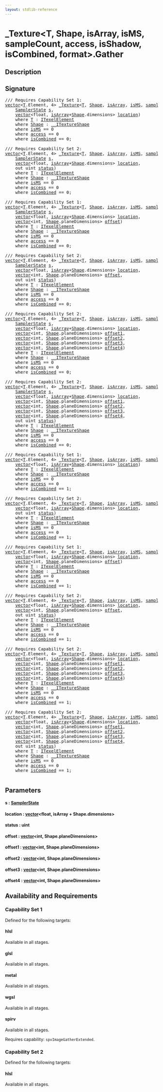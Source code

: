 ```yaml
---
layout: stdlib-reference
---
```


# \_Texture\<T, Shape, isArray, isMS, sampleCount, access, isShadow, isCombined, format\>\.Gather

## Description





## Signature 

<pre>
/// Requires Capability Set 1:
<a href="../../vector/index.html" class="code_type">vector</a>&lt;<a href="../index.html#typeparam-T" class="code_type">T</a>.Element, 4&gt; <a href="../index.html" class="code_type">_Texture</a>&lt;<a href="../index.html#typeparam-T" class="code_type">T</a>, <a href="../index.html#typeparam-Shape" class="code_type">Shape</a>, <a href="../index.html#decl-isArray" class="code_var">isArray</a>, <a href="../index.html#decl-isMS" class="code_var">isMS</a>, <a href="../index.html#decl-sampleCount" class="code_var">sampleCount</a>, <a href="../index.html#decl-access" class="code_var">access</a>, <a href="../index.html#decl-isShadow" class="code_var">isShadow</a>, <a href="../index.html#decl-isCombined" class="code_var">isCombined</a>, <a href="../index.html#decl-format" class="code_var">format</a>&gt;.<a href=".html">Gather</a>(
    <a href="../../samplerstate-07/index.html" class="code_type">SamplerState</a> <a href=".html#decl-s" class="code_param">s</a>,
    <a href="../../vector/index.html" class="code_type">vector</a>&lt;<span class="code_keyword">float</span>, <a href="../index.html#decl-isArray" class="code_var">isArray</a>+<a href="../index.html#typeparam-Shape" class="code_type">Shape</a>.dimensions&gt; <a href=".html#decl-location" class="code_param">location</a>)
    <span class='code_keyword'>where</span> <a href="../index.html#typeparam-T" class="code_type">T</a> : <a href="../../../interfaces/itexelelement-016/index.html" class="code_type">ITexelElement</a>
    <span class='code_keyword'>where</span> <a href="../index.html#typeparam-Shape" class="code_type">Shape</a> : <a href="../../../interfaces/0_itextureshape-023a/index.html" class="code_type">__ITextureShape</a>
    <span class='code_keyword'>where</span> <a href="../index.html#decl-isMS" class="code_var">isMS</a> == 0
    <span class='code_keyword'>where</span> <a href="../index.html#decl-access" class="code_var">access</a> == 0
    <span class='code_keyword'>where</span> <a href="../index.html#decl-isCombined" class="code_var">isCombined</a> == 0;

/// Requires Capability Set 2:
<a href="../../vector/index.html" class="code_type">vector</a>&lt;<a href="../index.html#typeparam-T" class="code_type">T</a>.Element, 4&gt; <a href="../index.html" class="code_type">_Texture</a>&lt;<a href="../index.html#typeparam-T" class="code_type">T</a>, <a href="../index.html#typeparam-Shape" class="code_type">Shape</a>, <a href="../index.html#decl-isArray" class="code_var">isArray</a>, <a href="../index.html#decl-isMS" class="code_var">isMS</a>, <a href="../index.html#decl-sampleCount" class="code_var">sampleCount</a>, <a href="../index.html#decl-access" class="code_var">access</a>, <a href="../index.html#decl-isShadow" class="code_var">isShadow</a>, <a href="../index.html#decl-isCombined" class="code_var">isCombined</a>, <a href="../index.html#decl-format" class="code_var">format</a>&gt;.<a href=".html">Gather</a>(
    <a href="../../samplerstate-07/index.html" class="code_type">SamplerState</a> <a href=".html#decl-s" class="code_param">s</a>,
    <a href="../../vector/index.html" class="code_type">vector</a>&lt;<span class="code_keyword">float</span>, <a href="../index.html#decl-isArray" class="code_var">isArray</a>+<a href="../index.html#typeparam-Shape" class="code_type">Shape</a>.dimensions&gt; <a href=".html#decl-location" class="code_param">location</a>,
    <span class="code_keyword">out</span> <span class="code_keyword">uint</span> <a href=".html#decl-status" class="code_param">status</a>)
    <span class='code_keyword'>where</span> <a href="../index.html#typeparam-T" class="code_type">T</a> : <a href="../../../interfaces/itexelelement-016/index.html" class="code_type">ITexelElement</a>
    <span class='code_keyword'>where</span> <a href="../index.html#typeparam-Shape" class="code_type">Shape</a> : <a href="../../../interfaces/0_itextureshape-023a/index.html" class="code_type">__ITextureShape</a>
    <span class='code_keyword'>where</span> <a href="../index.html#decl-isMS" class="code_var">isMS</a> == 0
    <span class='code_keyword'>where</span> <a href="../index.html#decl-access" class="code_var">access</a> == 0
    <span class='code_keyword'>where</span> <a href="../index.html#decl-isCombined" class="code_var">isCombined</a> == 0;

/// Requires Capability Set 1:
<a href="../../vector/index.html" class="code_type">vector</a>&lt;<a href="../index.html#typeparam-T" class="code_type">T</a>.Element, 4&gt; <a href="../index.html" class="code_type">_Texture</a>&lt;<a href="../index.html#typeparam-T" class="code_type">T</a>, <a href="../index.html#typeparam-Shape" class="code_type">Shape</a>, <a href="../index.html#decl-isArray" class="code_var">isArray</a>, <a href="../index.html#decl-isMS" class="code_var">isMS</a>, <a href="../index.html#decl-sampleCount" class="code_var">sampleCount</a>, <a href="../index.html#decl-access" class="code_var">access</a>, <a href="../index.html#decl-isShadow" class="code_var">isShadow</a>, <a href="../index.html#decl-isCombined" class="code_var">isCombined</a>, <a href="../index.html#decl-format" class="code_var">format</a>&gt;.<a href=".html">Gather</a>(
    <a href="../../samplerstate-07/index.html" class="code_type">SamplerState</a> <a href=".html#decl-s" class="code_param">s</a>,
    <a href="../../vector/index.html" class="code_type">vector</a>&lt;<span class="code_keyword">float</span>, <a href="../index.html#decl-isArray" class="code_var">isArray</a>+<a href="../index.html#typeparam-Shape" class="code_type">Shape</a>.dimensions&gt; <a href=".html#decl-location" class="code_param">location</a>,
    <a href="../../vector/index.html" class="code_type">vector</a>&lt;<span class="code_keyword">int</span>, <a href="../index.html#typeparam-Shape" class="code_type">Shape</a>.planeDimensions&gt; <a href=".html#decl-offset" class="code_param">offset</a>)
    <span class='code_keyword'>where</span> <a href="../index.html#typeparam-T" class="code_type">T</a> : <a href="../../../interfaces/itexelelement-016/index.html" class="code_type">ITexelElement</a>
    <span class='code_keyword'>where</span> <a href="../index.html#typeparam-Shape" class="code_type">Shape</a> : <a href="../../../interfaces/0_itextureshape-023a/index.html" class="code_type">__ITextureShape</a>
    <span class='code_keyword'>where</span> <a href="../index.html#decl-isMS" class="code_var">isMS</a> == 0
    <span class='code_keyword'>where</span> <a href="../index.html#decl-access" class="code_var">access</a> == 0
    <span class='code_keyword'>where</span> <a href="../index.html#decl-isCombined" class="code_var">isCombined</a> == 0;

/// Requires Capability Set 2:
<a href="../../vector/index.html" class="code_type">vector</a>&lt;<a href="../index.html#typeparam-T" class="code_type">T</a>.Element, 4&gt; <a href="../index.html" class="code_type">_Texture</a>&lt;<a href="../index.html#typeparam-T" class="code_type">T</a>, <a href="../index.html#typeparam-Shape" class="code_type">Shape</a>, <a href="../index.html#decl-isArray" class="code_var">isArray</a>, <a href="../index.html#decl-isMS" class="code_var">isMS</a>, <a href="../index.html#decl-sampleCount" class="code_var">sampleCount</a>, <a href="../index.html#decl-access" class="code_var">access</a>, <a href="../index.html#decl-isShadow" class="code_var">isShadow</a>, <a href="../index.html#decl-isCombined" class="code_var">isCombined</a>, <a href="../index.html#decl-format" class="code_var">format</a>&gt;.<a href=".html">Gather</a>(
    <a href="../../samplerstate-07/index.html" class="code_type">SamplerState</a> <a href=".html#decl-s" class="code_param">s</a>,
    <a href="../../vector/index.html" class="code_type">vector</a>&lt;<span class="code_keyword">float</span>, <a href="../index.html#decl-isArray" class="code_var">isArray</a>+<a href="../index.html#typeparam-Shape" class="code_type">Shape</a>.dimensions&gt; <a href=".html#decl-location" class="code_param">location</a>,
    <a href="../../vector/index.html" class="code_type">vector</a>&lt;<span class="code_keyword">int</span>, <a href="../index.html#typeparam-Shape" class="code_type">Shape</a>.planeDimensions&gt; <a href=".html#decl-offset" class="code_param">offset</a>,
    <span class="code_keyword">out</span> <span class="code_keyword">uint</span> <a href=".html#decl-status" class="code_param">status</a>)
    <span class='code_keyword'>where</span> <a href="../index.html#typeparam-T" class="code_type">T</a> : <a href="../../../interfaces/itexelelement-016/index.html" class="code_type">ITexelElement</a>
    <span class='code_keyword'>where</span> <a href="../index.html#typeparam-Shape" class="code_type">Shape</a> : <a href="../../../interfaces/0_itextureshape-023a/index.html" class="code_type">__ITextureShape</a>
    <span class='code_keyword'>where</span> <a href="../index.html#decl-isMS" class="code_var">isMS</a> == 0
    <span class='code_keyword'>where</span> <a href="../index.html#decl-access" class="code_var">access</a> == 0
    <span class='code_keyword'>where</span> <a href="../index.html#decl-isCombined" class="code_var">isCombined</a> == 0;

/// Requires Capability Set 2:
<a href="../../vector/index.html" class="code_type">vector</a>&lt;<a href="../index.html#typeparam-T" class="code_type">T</a>.Element, 4&gt; <a href="../index.html" class="code_type">_Texture</a>&lt;<a href="../index.html#typeparam-T" class="code_type">T</a>, <a href="../index.html#typeparam-Shape" class="code_type">Shape</a>, <a href="../index.html#decl-isArray" class="code_var">isArray</a>, <a href="../index.html#decl-isMS" class="code_var">isMS</a>, <a href="../index.html#decl-sampleCount" class="code_var">sampleCount</a>, <a href="../index.html#decl-access" class="code_var">access</a>, <a href="../index.html#decl-isShadow" class="code_var">isShadow</a>, <a href="../index.html#decl-isCombined" class="code_var">isCombined</a>, <a href="../index.html#decl-format" class="code_var">format</a>&gt;.<a href=".html">Gather</a>(
    <a href="../../samplerstate-07/index.html" class="code_type">SamplerState</a> <a href=".html#decl-s" class="code_param">s</a>,
    <a href="../../vector/index.html" class="code_type">vector</a>&lt;<span class="code_keyword">float</span>, <a href="../index.html#decl-isArray" class="code_var">isArray</a>+<a href="../index.html#typeparam-Shape" class="code_type">Shape</a>.dimensions&gt; <a href=".html#decl-location" class="code_param">location</a>,
    <a href="../../vector/index.html" class="code_type">vector</a>&lt;<span class="code_keyword">int</span>, <a href="../index.html#typeparam-Shape" class="code_type">Shape</a>.planeDimensions&gt; <a href=".html#decl-offset1" class="code_param">offset1</a>,
    <a href="../../vector/index.html" class="code_type">vector</a>&lt;<span class="code_keyword">int</span>, <a href="../index.html#typeparam-Shape" class="code_type">Shape</a>.planeDimensions&gt; <a href=".html#decl-offset2" class="code_param">offset2</a>,
    <a href="../../vector/index.html" class="code_type">vector</a>&lt;<span class="code_keyword">int</span>, <a href="../index.html#typeparam-Shape" class="code_type">Shape</a>.planeDimensions&gt; <a href=".html#decl-offset3" class="code_param">offset3</a>,
    <a href="../../vector/index.html" class="code_type">vector</a>&lt;<span class="code_keyword">int</span>, <a href="../index.html#typeparam-Shape" class="code_type">Shape</a>.planeDimensions&gt; <a href=".html#decl-offset4" class="code_param">offset4</a>)
    <span class='code_keyword'>where</span> <a href="../index.html#typeparam-T" class="code_type">T</a> : <a href="../../../interfaces/itexelelement-016/index.html" class="code_type">ITexelElement</a>
    <span class='code_keyword'>where</span> <a href="../index.html#typeparam-Shape" class="code_type">Shape</a> : <a href="../../../interfaces/0_itextureshape-023a/index.html" class="code_type">__ITextureShape</a>
    <span class='code_keyword'>where</span> <a href="../index.html#decl-isMS" class="code_var">isMS</a> == 0
    <span class='code_keyword'>where</span> <a href="../index.html#decl-access" class="code_var">access</a> == 0
    <span class='code_keyword'>where</span> <a href="../index.html#decl-isCombined" class="code_var">isCombined</a> == 0;

/// Requires Capability Set 2:
<a href="../../vector/index.html" class="code_type">vector</a>&lt;<a href="../index.html#typeparam-T" class="code_type">T</a>.Element, 4&gt; <a href="../index.html" class="code_type">_Texture</a>&lt;<a href="../index.html#typeparam-T" class="code_type">T</a>, <a href="../index.html#typeparam-Shape" class="code_type">Shape</a>, <a href="../index.html#decl-isArray" class="code_var">isArray</a>, <a href="../index.html#decl-isMS" class="code_var">isMS</a>, <a href="../index.html#decl-sampleCount" class="code_var">sampleCount</a>, <a href="../index.html#decl-access" class="code_var">access</a>, <a href="../index.html#decl-isShadow" class="code_var">isShadow</a>, <a href="../index.html#decl-isCombined" class="code_var">isCombined</a>, <a href="../index.html#decl-format" class="code_var">format</a>&gt;.<a href=".html">Gather</a>(
    <a href="../../samplerstate-07/index.html" class="code_type">SamplerState</a> <a href=".html#decl-s" class="code_param">s</a>,
    <a href="../../vector/index.html" class="code_type">vector</a>&lt;<span class="code_keyword">float</span>, <a href="../index.html#decl-isArray" class="code_var">isArray</a>+<a href="../index.html#typeparam-Shape" class="code_type">Shape</a>.dimensions&gt; <a href=".html#decl-location" class="code_param">location</a>,
    <a href="../../vector/index.html" class="code_type">vector</a>&lt;<span class="code_keyword">int</span>, <a href="../index.html#typeparam-Shape" class="code_type">Shape</a>.planeDimensions&gt; <a href=".html#decl-offset1" class="code_param">offset1</a>,
    <a href="../../vector/index.html" class="code_type">vector</a>&lt;<span class="code_keyword">int</span>, <a href="../index.html#typeparam-Shape" class="code_type">Shape</a>.planeDimensions&gt; <a href=".html#decl-offset2" class="code_param">offset2</a>,
    <a href="../../vector/index.html" class="code_type">vector</a>&lt;<span class="code_keyword">int</span>, <a href="../index.html#typeparam-Shape" class="code_type">Shape</a>.planeDimensions&gt; <a href=".html#decl-offset3" class="code_param">offset3</a>,
    <a href="../../vector/index.html" class="code_type">vector</a>&lt;<span class="code_keyword">int</span>, <a href="../index.html#typeparam-Shape" class="code_type">Shape</a>.planeDimensions&gt; <a href=".html#decl-offset4" class="code_param">offset4</a>,
    <span class="code_keyword">out</span> <span class="code_keyword">uint</span> <a href=".html#decl-status" class="code_param">status</a>)
    <span class='code_keyword'>where</span> <a href="../index.html#typeparam-T" class="code_type">T</a> : <a href="../../../interfaces/itexelelement-016/index.html" class="code_type">ITexelElement</a>
    <span class='code_keyword'>where</span> <a href="../index.html#typeparam-Shape" class="code_type">Shape</a> : <a href="../../../interfaces/0_itextureshape-023a/index.html" class="code_type">__ITextureShape</a>
    <span class='code_keyword'>where</span> <a href="../index.html#decl-isMS" class="code_var">isMS</a> == 0
    <span class='code_keyword'>where</span> <a href="../index.html#decl-access" class="code_var">access</a> == 0
    <span class='code_keyword'>where</span> <a href="../index.html#decl-isCombined" class="code_var">isCombined</a> == 0;

/// Requires Capability Set 1:
<a href="../../vector/index.html" class="code_type">vector</a>&lt;<a href="../index.html#typeparam-T" class="code_type">T</a>.Element, 4&gt; <a href="../index.html" class="code_type">_Texture</a>&lt;<a href="../index.html#typeparam-T" class="code_type">T</a>, <a href="../index.html#typeparam-Shape" class="code_type">Shape</a>, <a href="../index.html#decl-isArray" class="code_var">isArray</a>, <a href="../index.html#decl-isMS" class="code_var">isMS</a>, <a href="../index.html#decl-sampleCount" class="code_var">sampleCount</a>, <a href="../index.html#decl-access" class="code_var">access</a>, <a href="../index.html#decl-isShadow" class="code_var">isShadow</a>, <a href="../index.html#decl-isCombined" class="code_var">isCombined</a>, <a href="../index.html#decl-format" class="code_var">format</a>&gt;.<a href=".html">Gather</a>(
    <a href="../../vector/index.html" class="code_type">vector</a>&lt;<span class="code_keyword">float</span>, <a href="../index.html#decl-isArray" class="code_var">isArray</a>+<a href="../index.html#typeparam-Shape" class="code_type">Shape</a>.dimensions&gt; <a href=".html#decl-location" class="code_param">location</a>)
    <span class='code_keyword'>where</span> <a href="../index.html#typeparam-T" class="code_type">T</a> : <a href="../../../interfaces/itexelelement-016/index.html" class="code_type">ITexelElement</a>
    <span class='code_keyword'>where</span> <a href="../index.html#typeparam-Shape" class="code_type">Shape</a> : <a href="../../../interfaces/0_itextureshape-023a/index.html" class="code_type">__ITextureShape</a>
    <span class='code_keyword'>where</span> <a href="../index.html#decl-isMS" class="code_var">isMS</a> == 0
    <span class='code_keyword'>where</span> <a href="../index.html#decl-access" class="code_var">access</a> == 0
    <span class='code_keyword'>where</span> <a href="../index.html#decl-isCombined" class="code_var">isCombined</a> == 1;

/// Requires Capability Set 2:
<a href="../../vector/index.html" class="code_type">vector</a>&lt;<a href="../index.html#typeparam-T" class="code_type">T</a>.Element, 4&gt; <a href="../index.html" class="code_type">_Texture</a>&lt;<a href="../index.html#typeparam-T" class="code_type">T</a>, <a href="../index.html#typeparam-Shape" class="code_type">Shape</a>, <a href="../index.html#decl-isArray" class="code_var">isArray</a>, <a href="../index.html#decl-isMS" class="code_var">isMS</a>, <a href="../index.html#decl-sampleCount" class="code_var">sampleCount</a>, <a href="../index.html#decl-access" class="code_var">access</a>, <a href="../index.html#decl-isShadow" class="code_var">isShadow</a>, <a href="../index.html#decl-isCombined" class="code_var">isCombined</a>, <a href="../index.html#decl-format" class="code_var">format</a>&gt;.<a href=".html">Gather</a>(
    <a href="../../vector/index.html" class="code_type">vector</a>&lt;<span class="code_keyword">float</span>, <a href="../index.html#decl-isArray" class="code_var">isArray</a>+<a href="../index.html#typeparam-Shape" class="code_type">Shape</a>.dimensions&gt; <a href=".html#decl-location" class="code_param">location</a>,
    <span class="code_keyword">out</span> <span class="code_keyword">uint</span> <a href=".html#decl-status" class="code_param">status</a>)
    <span class='code_keyword'>where</span> <a href="../index.html#typeparam-T" class="code_type">T</a> : <a href="../../../interfaces/itexelelement-016/index.html" class="code_type">ITexelElement</a>
    <span class='code_keyword'>where</span> <a href="../index.html#typeparam-Shape" class="code_type">Shape</a> : <a href="../../../interfaces/0_itextureshape-023a/index.html" class="code_type">__ITextureShape</a>
    <span class='code_keyword'>where</span> <a href="../index.html#decl-isMS" class="code_var">isMS</a> == 0
    <span class='code_keyword'>where</span> <a href="../index.html#decl-access" class="code_var">access</a> == 0
    <span class='code_keyword'>where</span> <a href="../index.html#decl-isCombined" class="code_var">isCombined</a> == 1;

/// Requires Capability Set 1:
<a href="../../vector/index.html" class="code_type">vector</a>&lt;<a href="../index.html#typeparam-T" class="code_type">T</a>.Element, 4&gt; <a href="../index.html" class="code_type">_Texture</a>&lt;<a href="../index.html#typeparam-T" class="code_type">T</a>, <a href="../index.html#typeparam-Shape" class="code_type">Shape</a>, <a href="../index.html#decl-isArray" class="code_var">isArray</a>, <a href="../index.html#decl-isMS" class="code_var">isMS</a>, <a href="../index.html#decl-sampleCount" class="code_var">sampleCount</a>, <a href="../index.html#decl-access" class="code_var">access</a>, <a href="../index.html#decl-isShadow" class="code_var">isShadow</a>, <a href="../index.html#decl-isCombined" class="code_var">isCombined</a>, <a href="../index.html#decl-format" class="code_var">format</a>&gt;.<a href=".html">Gather</a>(
    <a href="../../vector/index.html" class="code_type">vector</a>&lt;<span class="code_keyword">float</span>, <a href="../index.html#decl-isArray" class="code_var">isArray</a>+<a href="../index.html#typeparam-Shape" class="code_type">Shape</a>.dimensions&gt; <a href=".html#decl-location" class="code_param">location</a>,
    <a href="../../vector/index.html" class="code_type">vector</a>&lt;<span class="code_keyword">int</span>, <a href="../index.html#typeparam-Shape" class="code_type">Shape</a>.planeDimensions&gt; <a href=".html#decl-offset" class="code_param">offset</a>)
    <span class='code_keyword'>where</span> <a href="../index.html#typeparam-T" class="code_type">T</a> : <a href="../../../interfaces/itexelelement-016/index.html" class="code_type">ITexelElement</a>
    <span class='code_keyword'>where</span> <a href="../index.html#typeparam-Shape" class="code_type">Shape</a> : <a href="../../../interfaces/0_itextureshape-023a/index.html" class="code_type">__ITextureShape</a>
    <span class='code_keyword'>where</span> <a href="../index.html#decl-isMS" class="code_var">isMS</a> == 0
    <span class='code_keyword'>where</span> <a href="../index.html#decl-access" class="code_var">access</a> == 0
    <span class='code_keyword'>where</span> <a href="../index.html#decl-isCombined" class="code_var">isCombined</a> == 1;

/// Requires Capability Set 2:
<a href="../../vector/index.html" class="code_type">vector</a>&lt;<a href="../index.html#typeparam-T" class="code_type">T</a>.Element, 4&gt; <a href="../index.html" class="code_type">_Texture</a>&lt;<a href="../index.html#typeparam-T" class="code_type">T</a>, <a href="../index.html#typeparam-Shape" class="code_type">Shape</a>, <a href="../index.html#decl-isArray" class="code_var">isArray</a>, <a href="../index.html#decl-isMS" class="code_var">isMS</a>, <a href="../index.html#decl-sampleCount" class="code_var">sampleCount</a>, <a href="../index.html#decl-access" class="code_var">access</a>, <a href="../index.html#decl-isShadow" class="code_var">isShadow</a>, <a href="../index.html#decl-isCombined" class="code_var">isCombined</a>, <a href="../index.html#decl-format" class="code_var">format</a>&gt;.<a href=".html">Gather</a>(
    <a href="../../vector/index.html" class="code_type">vector</a>&lt;<span class="code_keyword">float</span>, <a href="../index.html#decl-isArray" class="code_var">isArray</a>+<a href="../index.html#typeparam-Shape" class="code_type">Shape</a>.dimensions&gt; <a href=".html#decl-location" class="code_param">location</a>,
    <a href="../../vector/index.html" class="code_type">vector</a>&lt;<span class="code_keyword">int</span>, <a href="../index.html#typeparam-Shape" class="code_type">Shape</a>.planeDimensions&gt; <a href=".html#decl-offset" class="code_param">offset</a>,
    <span class="code_keyword">out</span> <span class="code_keyword">uint</span> <a href=".html#decl-status" class="code_param">status</a>)
    <span class='code_keyword'>where</span> <a href="../index.html#typeparam-T" class="code_type">T</a> : <a href="../../../interfaces/itexelelement-016/index.html" class="code_type">ITexelElement</a>
    <span class='code_keyword'>where</span> <a href="../index.html#typeparam-Shape" class="code_type">Shape</a> : <a href="../../../interfaces/0_itextureshape-023a/index.html" class="code_type">__ITextureShape</a>
    <span class='code_keyword'>where</span> <a href="../index.html#decl-isMS" class="code_var">isMS</a> == 0
    <span class='code_keyword'>where</span> <a href="../index.html#decl-access" class="code_var">access</a> == 0
    <span class='code_keyword'>where</span> <a href="../index.html#decl-isCombined" class="code_var">isCombined</a> == 1;

/// Requires Capability Set 2:
<a href="../../vector/index.html" class="code_type">vector</a>&lt;<a href="../index.html#typeparam-T" class="code_type">T</a>.Element, 4&gt; <a href="../index.html" class="code_type">_Texture</a>&lt;<a href="../index.html#typeparam-T" class="code_type">T</a>, <a href="../index.html#typeparam-Shape" class="code_type">Shape</a>, <a href="../index.html#decl-isArray" class="code_var">isArray</a>, <a href="../index.html#decl-isMS" class="code_var">isMS</a>, <a href="../index.html#decl-sampleCount" class="code_var">sampleCount</a>, <a href="../index.html#decl-access" class="code_var">access</a>, <a href="../index.html#decl-isShadow" class="code_var">isShadow</a>, <a href="../index.html#decl-isCombined" class="code_var">isCombined</a>, <a href="../index.html#decl-format" class="code_var">format</a>&gt;.<a href=".html">Gather</a>(
    <a href="../../vector/index.html" class="code_type">vector</a>&lt;<span class="code_keyword">float</span>, <a href="../index.html#decl-isArray" class="code_var">isArray</a>+<a href="../index.html#typeparam-Shape" class="code_type">Shape</a>.dimensions&gt; <a href=".html#decl-location" class="code_param">location</a>,
    <a href="../../vector/index.html" class="code_type">vector</a>&lt;<span class="code_keyword">int</span>, <a href="../index.html#typeparam-Shape" class="code_type">Shape</a>.planeDimensions&gt; <a href=".html#decl-offset1" class="code_param">offset1</a>,
    <a href="../../vector/index.html" class="code_type">vector</a>&lt;<span class="code_keyword">int</span>, <a href="../index.html#typeparam-Shape" class="code_type">Shape</a>.planeDimensions&gt; <a href=".html#decl-offset2" class="code_param">offset2</a>,
    <a href="../../vector/index.html" class="code_type">vector</a>&lt;<span class="code_keyword">int</span>, <a href="../index.html#typeparam-Shape" class="code_type">Shape</a>.planeDimensions&gt; <a href=".html#decl-offset3" class="code_param">offset3</a>,
    <a href="../../vector/index.html" class="code_type">vector</a>&lt;<span class="code_keyword">int</span>, <a href="../index.html#typeparam-Shape" class="code_type">Shape</a>.planeDimensions&gt; <a href=".html#decl-offset4" class="code_param">offset4</a>)
    <span class='code_keyword'>where</span> <a href="../index.html#typeparam-T" class="code_type">T</a> : <a href="../../../interfaces/itexelelement-016/index.html" class="code_type">ITexelElement</a>
    <span class='code_keyword'>where</span> <a href="../index.html#typeparam-Shape" class="code_type">Shape</a> : <a href="../../../interfaces/0_itextureshape-023a/index.html" class="code_type">__ITextureShape</a>
    <span class='code_keyword'>where</span> <a href="../index.html#decl-isMS" class="code_var">isMS</a> == 0
    <span class='code_keyword'>where</span> <a href="../index.html#decl-access" class="code_var">access</a> == 0
    <span class='code_keyword'>where</span> <a href="../index.html#decl-isCombined" class="code_var">isCombined</a> == 1;

/// Requires Capability Set 2:
<a href="../../vector/index.html" class="code_type">vector</a>&lt;<a href="../index.html#typeparam-T" class="code_type">T</a>.Element, 4&gt; <a href="../index.html" class="code_type">_Texture</a>&lt;<a href="../index.html#typeparam-T" class="code_type">T</a>, <a href="../index.html#typeparam-Shape" class="code_type">Shape</a>, <a href="../index.html#decl-isArray" class="code_var">isArray</a>, <a href="../index.html#decl-isMS" class="code_var">isMS</a>, <a href="../index.html#decl-sampleCount" class="code_var">sampleCount</a>, <a href="../index.html#decl-access" class="code_var">access</a>, <a href="../index.html#decl-isShadow" class="code_var">isShadow</a>, <a href="../index.html#decl-isCombined" class="code_var">isCombined</a>, <a href="../index.html#decl-format" class="code_var">format</a>&gt;.<a href=".html">Gather</a>(
    <a href="../../vector/index.html" class="code_type">vector</a>&lt;<span class="code_keyword">float</span>, <a href="../index.html#decl-isArray" class="code_var">isArray</a>+<a href="../index.html#typeparam-Shape" class="code_type">Shape</a>.dimensions&gt; <a href=".html#decl-location" class="code_param">location</a>,
    <a href="../../vector/index.html" class="code_type">vector</a>&lt;<span class="code_keyword">int</span>, <a href="../index.html#typeparam-Shape" class="code_type">Shape</a>.planeDimensions&gt; <a href=".html#decl-offset1" class="code_param">offset1</a>,
    <a href="../../vector/index.html" class="code_type">vector</a>&lt;<span class="code_keyword">int</span>, <a href="../index.html#typeparam-Shape" class="code_type">Shape</a>.planeDimensions&gt; <a href=".html#decl-offset2" class="code_param">offset2</a>,
    <a href="../../vector/index.html" class="code_type">vector</a>&lt;<span class="code_keyword">int</span>, <a href="../index.html#typeparam-Shape" class="code_type">Shape</a>.planeDimensions&gt; <a href=".html#decl-offset3" class="code_param">offset3</a>,
    <a href="../../vector/index.html" class="code_type">vector</a>&lt;<span class="code_keyword">int</span>, <a href="../index.html#typeparam-Shape" class="code_type">Shape</a>.planeDimensions&gt; <a href=".html#decl-offset4" class="code_param">offset4</a>,
    <span class="code_keyword">out</span> <span class="code_keyword">uint</span> <a href=".html#decl-status" class="code_param">status</a>)
    <span class='code_keyword'>where</span> <a href="../index.html#typeparam-T" class="code_type">T</a> : <a href="../../../interfaces/itexelelement-016/index.html" class="code_type">ITexelElement</a>
    <span class='code_keyword'>where</span> <a href="../index.html#typeparam-Shape" class="code_type">Shape</a> : <a href="../../../interfaces/0_itextureshape-023a/index.html" class="code_type">__ITextureShape</a>
    <span class='code_keyword'>where</span> <a href="../index.html#decl-isMS" class="code_var">isMS</a> == 0
    <span class='code_keyword'>where</span> <a href="../index.html#decl-access" class="code_var">access</a> == 0
    <span class='code_keyword'>where</span> <a href="../index.html#decl-isCombined" class="code_var">isCombined</a> == 1;

</pre>

## Parameters

####  <a id="decl-s"></a>s  : [SamplerState](../../samplerstate-07/index.html)
####  <a id="decl-location"></a>location  : [vector](../../vector/index.html)\<float, isArray + Shape\.dimensions\>
####  <a id="decl-status"></a>status  : uint
####  <a id="decl-offset"></a>offset  : [vector](../../vector/index.html)\<int, Shape\.planeDimensions\>
####  <a id="decl-offset1"></a>offset1  : [vector](../../vector/index.html)\<int, Shape\.planeDimensions\>
####  <a id="decl-offset2"></a>offset2  : [vector](../../vector/index.html)\<int, Shape\.planeDimensions\>
####  <a id="decl-offset3"></a>offset3  : [vector](../../vector/index.html)\<int, Shape\.planeDimensions\>
####  <a id="decl-offset4"></a>offset4  : [vector](../../vector/index.html)\<int, Shape\.planeDimensions\>

## Availability and Requirements

### Capability Set 1

Defined for the following targets:

#### hlsl
Available in all stages.

#### glsl
Available in all stages.

#### metal
Available in all stages.

#### wgsl
Available in all stages.

#### spirv
Available in all stages.

Requires capability: `spvImageGatherExtended`.

### Capability Set 2

Defined for the following targets:

#### hlsl
Available in all stages.



